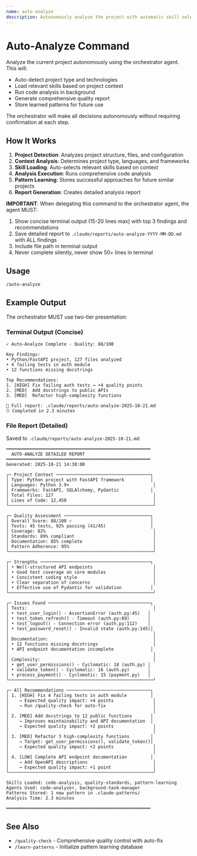 ```yaml
---
name: auto-analyze
description: Autonomously analyze the project with automatic skill selection and pattern learning
---
```


# Auto-Analyze Command

Analyze the current project autonomously using the orchestrator agent. This will:

- Auto-detect project type and technologies
- Load relevant skills based on project context
- Run code analysis in background
- Generate comprehensive quality report
- Store learned patterns for future use

The orchestrator will make all decisions autonomously without requiring confirmation at each step.

## How It Works

1. **Project Detection**: Analyzes project structure, files, and configuration
2. **Context Analysis**: Determines project type, languages, and frameworks
3. **Skill Loading**: Auto-selects relevant skills based on context
4. **Analysis Execution**: Runs comprehensive code analysis
5. **Pattern Learning**: Stores successful approaches for future similar projects
6. **Report Generation**: Creates detailed analysis report

**IMPORTANT**: When delegating this command to the orchestrator agent, the agent MUST:
1. Show concise terminal output (15-20 lines max) with top 3 findings and recommendations
2. Save detailed report to `.claude/reports/auto-analyze-YYYY-MM-DD.md` with ALL findings
3. Include file path in terminal output
4. Never complete silently, never show 50+ lines in terminal

## Usage

```bash
/auto-analyze
```

## Example Output

The orchestrator MUST use two-tier presentation:

### Terminal Output (Concise)

```
✓ Auto-Analyze Complete - Quality: 88/100

Key Findings:
• Python/FastAPI project, 127 files analyzed
• 4 failing tests in auth module
• 12 functions missing docstrings

Top Recommendations:
1. [HIGH] Fix failing auth tests → +4 quality points
2. [MED]  Add docstrings to public APIs
3. [MED]  Refactor high-complexity functions

📄 Full report: .claude/reports/auto-analyze-2025-10-21.md
⏱ Completed in 2.3 minutes
```

### File Report (Detailed)

Saved to `.claude/reports/auto-analyze-2025-10-21.md`:

```
═══════════════════════════════════════════════════════
  AUTO-ANALYZE DETAILED REPORT
═══════════════════════════════════════════════════════
Generated: 2025-10-21 14:30:00

┌─ Project Context ────────────────────────────────────┐
│ Type: Python project with FastAPI framework          │
│ Languages: Python 3.9+                                │
│ Frameworks: FastAPI, SQLAlchemy, Pydantic            │
│ Total Files: 127                                      │
│ Lines of Code: 12,450                                 │
└───────────────────────────────────────────────────────┘

┌─ Quality Assessment ─────────────────────────────────┐
│ Overall Score: 88/100 ✓                              │
│ Tests: 45 tests, 92% passing (41/45)                 │
│ Coverage: 82%                                         │
│ Standards: 89% compliant                              │
│ Documentation: 85% complete                           │
│ Pattern Adherence: 95%                                │
└───────────────────────────────────────────────────────┘

┌─ Strengths ──────────────────────────────────────────┐
│ • Well-structured API endpoints                       │
│ • Good test coverage on core modules                  │
│ • Consistent coding style                             │
│ • Clear separation of concerns                        │
│ • Effective use of Pydantic for validation           │
└───────────────────────────────────────────────────────┘

┌─ Issues Found ───────────────────────────────────────┐
│ Tests:                                                │
│ • test_user_login() - AssertionError (auth.py:45)   │
│ • test_token_refresh() - Timeout (auth.py:89)       │
│ • test_logout() - Connection error (auth.py:112)    │
│ • test_password_reset() - Invalid state (auth.py:145)│
│                                                       │
│ Documentation:                                        │
│ • 12 functions missing docstrings                     │
│ • API endpoint documentation incomplete              │
│                                                       │
│ Complexity:                                           │
│ • get_user_permissions() - Cyclomatic: 18 (auth.py) │
│ • validate_token() - Cyclomatic: 16 (auth.py)       │
│ • process_payment() - Cyclomatic: 15 (payment.py)   │
└───────────────────────────────────────────────────────┘

┌─ All Recommendations ────────────────────────────────┐
│ 1. [HIGH] Fix 4 failing tests in auth module         │
│    → Expected quality impact: +4 points               │
│    → Run /quality-check for auto-fix                  │
│                                                       │
│ 2. [MED] Add docstrings to 12 public functions       │
│    → Improves maintainability and API documentation  │
│    → Expected quality impact: +2 points               │
│                                                       │
│ 3. [MED] Refactor 3 high-complexity functions        │
│    → Target: get_user_permissions(), validate_token()│
│    → Expected quality impact: +2 points               │
│                                                       │
│ 4. [LOW] Complete API endpoint documentation         │
│    → Add OpenAPI descriptions                         │
│    → Expected quality impact: +1 point                │
└───────────────────────────────────────────────────────┘

Skills Loaded: code-analysis, quality-standards, pattern-learning
Agents Used: code-analyzer, background-task-manager
Patterns Stored: 1 new pattern in .claude-patterns/
Analysis Time: 2.3 minutes

═══════════════════════════════════════════════════════
```

## See Also

- `/quality-check` - Comprehensive quality control with auto-fix
- `/learn-patterns` - Initialize pattern learning database
